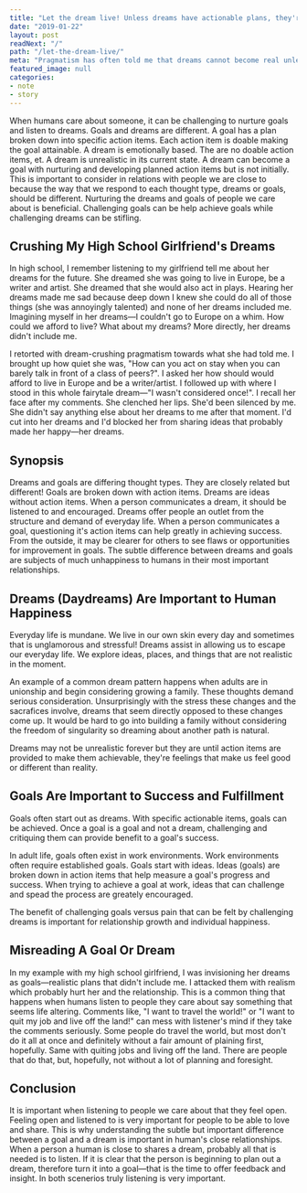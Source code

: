 ```yaml
---
title: "Let the dream live! Unless dreams have actionable plans, they're not real—so let them live if they bring happiness."
date: "2019-01-22"
layout: post
readNext: "/"
path: "/let-the-dream-live/"
meta: "Pragmatism has often told me that dreams cannot become real unless they're followed by an actionable plan. I've share this logic with friends when they tell me an unrealistic dream and to my surprise, 'thanks' was not the typical response. Responses tended to be negative. Dreams are often just that, dreams. Let then live if they make others happy."
featured_image: null
categories:
- note
- story
---
```


When humans care about someone, it can be challenging to nurture goals and listen to dreams. Goals and dreams are different. A goal has a plan broken down into specific action items. Each action item is doable making the goal attainable. A dream is emotionally based. The are no doable action items, et. A dream is unrealistic in its current state. A dream can become a goal with nurturing and developing planned action items but is not initially. This is important to consider in relations with people we are close to because the way that we respond to each thought type, dreams or goals, should be different. Nurturing the dreams and goals of people we care about is beneficial. Challenging goals can be help achieve goals while challenging dreams can be stifling.

## Crushing My High School Girlfriend's Dreams

In high school, I remember listening to my girlfriend tell me about her dreams for the future. She dreamed she was going to live in Europe, be a writer and artist. She dreamed that she would also act in plays. Hearing her dreams made me sad because deep down I knew she could do all of those things (she was annoyingly talented) and none of her dreams included me. Imagining myself in her dreams—I couldn't go to Europe on a whim. How could we afford to live? What about my dreams? More directly, her dreams didn't include me.

I retorted with dream-crushing pragmatism towards what she had told me. I brought up how quiet she was, "How can you act on stay when you can barely talk in front of a class of peers?". I asked her how should would afford to live in Europe and be a writer/artist. I followed up with where I stood in this whole fairytale dream—"I wasn't considered once!". I recall her face after my comments. She clenched her lips. She'd been silenced by me. She didn't say anything else about her dreams to me after that moment. I'd cut into her dreams and I'd blocked her from sharing ideas that probably made her happy—her dreams.

## Synopsis

Dreams and goals are differing thought types. They are closely related but different! Goals are broken down with action items. Dreams are ideas without action items. When a person communicates a dream, it should be listened to and encouraged. Dreams offer people an outlet from the structure and demand of everyday life. When a person communicates a goal, questioning it's action items can help greatly in achieving success. From the outside, it may be clearer for others to see flaws or opportunities for improvement in goals. The subtle difference between dreams and goals are subjects of much unhappiness to humans in their most important relationships.

## Dreams (Daydreams) Are Important to Human Happiness

Everyday life is mundane. We live in our own skin every day and sometimes that is unglamorous and stressful! Dreams assist in allowing us to escape our everyday life. We explore ideas, places, and things that are not realistic in the moment.

An example of a common dream pattern happens when adults are in unionship and begin considering growing a family. These thoughts demand serious consideration. Unsurprisingly with the stress these changes and the sacrafices involve, dreams that seem directly opposed to these changes come up. It would be hard to go into building a family without considering the freedom of singularity so dreaming about another path is natural.

Dreams may not be unrealistic forever but they are until action items are provided to make them achievable, they're feelings that make us feel good or different than reality.

## Goals Are Important to Success and Fulfillment

Goals often start out as dreams. With specific actionable items, goals can be achieved. Once a goal is a goal and not a dream, challenging and critiquing them can provide benefit to a goal's success.

In adult life, goals often exist in work environments. Work environments often require established goals. Goals start with ideas. Ideas (goals) are broken down in action items that help measure a goal's progress and success. When trying to achieve a goal at work, ideas that can challenge and spead the process are greately encouraged.

The benefit of challenging goals versus pain that can be felt by challenging dreams is important for relationship growth and individual happiness.

## Misreading A Goal Or Dream

In my example with my high school girlfriend, I was invisioning her dreams as goals—realistic plans that didn't include me. I attacked them with realism which probably hurt her and the relationship. This is a common thing that happens when humans listen to people they care about say something that seems life altering. Comments like, "I want to travel the world!" or "I want to quit my job and live off the land!" can mess with listener's mind if they take the comments seriously. Some people do travel the world, but most don't do it all at once and definitely without a fair amount of plaining first, hopefully. Same with quiting jobs and living off the land. There are people that do that, but, hopefully, not without a lot of planning and foresight.  

## Conclusion

It is important when listening to people we care about that they feel open. Feeling open and listened to is very important for people to be able to love and share. This is why understanding the subtle but important difference between a goal and a dream is important in human's close relationships. When a person a human is close to shares a dream, probably all that is needed is to listen. If it is clear that the person is beginning to plan out a dream, therefore turn it into a goal—that is the time to offer feedback and insight. In both scenerios truly listening is very important. 



